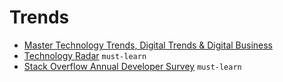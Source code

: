 # Trends

 - [Master Technology Trends, Digital Trends & Digital Business](https://www.gartner.com/en/information-technology/insights/trends-predictions)
 - [Technology Radar](https://www.thoughtworks.com/radar) `must-learn`
 - [Stack Overflow Annual Developer Survey](https://insights.stackoverflow.com/survey) `must-learn`
